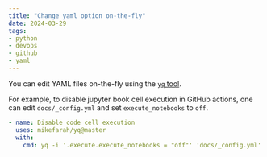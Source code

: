 ```yaml
---
title: "Change yaml option on-the-fly"
date: 2024-03-29
tags:
- python
- devops
- github
- yaml
---
```


You can edit YAML files on-the-fly using the [`yq` tool](https://github.com/mikefarah/yq).

For example, to disable jupyter book cell execution in GitHub actions, one can edit `docs/_config.yml` and set `execute_notebooks` to `off`.

```yaml
- name: Disable code cell execution
  uses: mikefarah/yq@master
  with:
    cmd: yq -i '.execute.execute_notebooks = "off"' 'docs/_config.yml'
```
